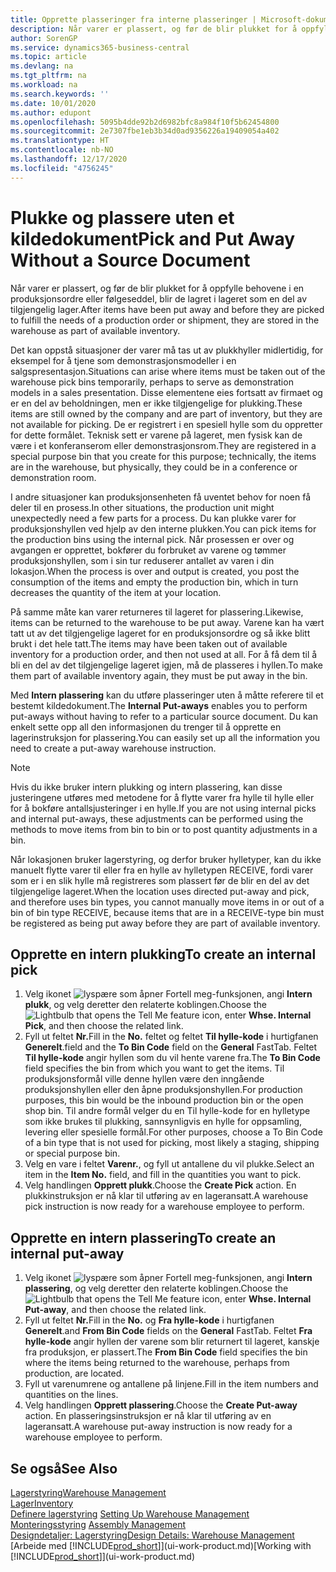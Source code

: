 ```yaml
---
title: Opprette plasseringer fra interne plasseringer | Microsoft-dokumentasjon
description: Når varer er plassert, og før de blir plukket for å oppfylle behovene i en produksjonsordre eller følgeseddel, blir de lagret i lageret som en del av tilgjengelig lager.
author: SorenGP
ms.service: dynamics365-business-central
ms.topic: article
ms.devlang: na
ms.tgt_pltfrm: na
ms.workload: na
ms.search.keywords: ''
ms.date: 10/01/2020
ms.author: edupont
ms.openlocfilehash: 5095b4dde92b2d6982bfc8a984f10f5b62454800
ms.sourcegitcommit: 2e7307fbe1eb3b34d0ad9356226a19409054a402
ms.translationtype: HT
ms.contentlocale: nb-NO
ms.lasthandoff: 12/17/2020
ms.locfileid: "4756245"
---
```

# <a name="pick-and-put-away-without-a-source-document"></a><span data-ttu-id="c5b05-103">Plukke og plassere uten et kildedokument</span><span class="sxs-lookup"><span data-stu-id="c5b05-103">Pick and Put Away Without a Source Document</span></span>
<span data-ttu-id="c5b05-104">Når varer er plassert, og før de blir plukket for å oppfylle behovene i en produksjonsordre eller følgeseddel, blir de lagret i lageret som en del av tilgjengelig lager.</span><span class="sxs-lookup"><span data-stu-id="c5b05-104">After items have been put away and before they are picked to fulfill the needs of a production order or shipment, they are stored in the warehouse as part of available inventory.</span></span>  

<span data-ttu-id="c5b05-105">Det kan oppstå situasjoner der varer må tas ut av plukkhyller midlertidig, for eksempel for å tjene som demonstrasjonsmodeller i en salgspresentasjon.</span><span class="sxs-lookup"><span data-stu-id="c5b05-105">Situations can arise where items must be taken out of the warehouse pick bins temporarily, perhaps to serve as demonstration models in a sales presentation.</span></span> <span data-ttu-id="c5b05-106">Disse elementene eies fortsatt av firmaet og er en del av beholdningen, men er ikke tilgjengelige for plukking.</span><span class="sxs-lookup"><span data-stu-id="c5b05-106">These items are still owned by the company and are part of inventory, but they are not available for picking.</span></span> <span data-ttu-id="c5b05-107">De er registrert i en spesiell hylle som du oppretter for dette formålet. Teknisk sett er varene på lageret, men fysisk kan de være i et konferanserom eller demonstrasjonsrom.</span><span class="sxs-lookup"><span data-stu-id="c5b05-107">They are registered in a special purpose bin that you create for this purpose; technically, the items are in the warehouse, but physically, they could be in a conference or demonstration room.</span></span>  

<span data-ttu-id="c5b05-108">I andre situasjoner kan produksjonsenheten få uventet behov for noen få deler til en prosess.</span><span class="sxs-lookup"><span data-stu-id="c5b05-108">In other situations, the production unit might unexpectedly need a few parts for a process.</span></span> <span data-ttu-id="c5b05-109">Du kan plukke varer for produksjonshyllen ved hjelp av den interne plukken.</span><span class="sxs-lookup"><span data-stu-id="c5b05-109">You can pick items for the production bins using the internal pick.</span></span> <span data-ttu-id="c5b05-110">Når prosessen er over og avgangen er opprettet, bokfører du forbruket av varene og tømmer produksjonshyllen, som i sin tur reduserer antallet av varen i din lokasjon.</span><span class="sxs-lookup"><span data-stu-id="c5b05-110">When the process is over and output is created, you post the consumption of the items and empty the production bin, which in turn decreases the quantity of the item at your location.</span></span>  

<span data-ttu-id="c5b05-111">På samme måte kan varer returneres til lageret for plassering.</span><span class="sxs-lookup"><span data-stu-id="c5b05-111">Likewise, items can be returned to the warehouse to be put away.</span></span> <span data-ttu-id="c5b05-112">Varene kan ha vært tatt ut av det tilgjengelige lageret for en produksjonsordre og så ikke blitt brukt i det hele tatt.</span><span class="sxs-lookup"><span data-stu-id="c5b05-112">The items may have been taken out of available inventory for a production order, and then not used at all.</span></span> <span data-ttu-id="c5b05-113">For å få dem til å bli en del av det tilgjengelige lageret igjen, må de plasseres i hyllen.</span><span class="sxs-lookup"><span data-stu-id="c5b05-113">To make them part of available inventory again, they must be put away in the bin.</span></span>  

<span data-ttu-id="c5b05-114">Med **Intern plassering** kan du utføre plasseringer uten å måtte referere til et bestemt kildedokument.</span><span class="sxs-lookup"><span data-stu-id="c5b05-114">The **Internal Put-aways** enables you to perform put-aways without having to refer to a particular source document.</span></span> <span data-ttu-id="c5b05-115">Du kan enkelt sette opp all den informasjonen du trenger til å opprette en lagerinstruksjon for plassering.</span><span class="sxs-lookup"><span data-stu-id="c5b05-115">You can easily set up all the information you need to create a put-away warehouse instruction.</span></span>  

> [!NOTE]  
>  <span data-ttu-id="c5b05-116">Hvis du ikke bruker intern plukking og intern plassering, kan disse justeringene utføres med metodene for å flytte varer fra hylle til hylle eller for å bokføre antallsjusteringer i en hylle.</span><span class="sxs-lookup"><span data-stu-id="c5b05-116">If you are not using internal picks and internal put-aways, these adjustments can be performed using the methods to move items from bin to bin or to post quantity adjustments in a bin.</span></span>  
>   
>  <span data-ttu-id="c5b05-117">Når lokasjonen bruker lagerstyring, og derfor bruker hylletyper, kan du ikke manuelt flytte varer til eller fra en hylle av hylletypen RECEIVE, fordi varer som er i en slik hylle må registreres som plassert før de blir en del av det tilgjengelige lageret.</span><span class="sxs-lookup"><span data-stu-id="c5b05-117">When the location uses directed put-away and pick, and therefore uses bin types, you cannot manually move items in or out of a bin of bin type RECEIVE, because items that are in a RECEIVE-type bin must be registered as being put away before they are part of available inventory.</span></span>  

## <a name="to-create-an-internal-pick"></a><span data-ttu-id="c5b05-118">Opprette en intern plukking</span><span class="sxs-lookup"><span data-stu-id="c5b05-118">To create an internal pick</span></span>  
1.  <span data-ttu-id="c5b05-119">Velg ikonet ![lyspære som åpner Fortell meg-funksjonen](media/ui-search/search_small.png "Fortell hva du vil gjøre"), angi **Intern plukk**, og velg deretter den relaterte koblingen.</span><span class="sxs-lookup"><span data-stu-id="c5b05-119">Choose the ![Lightbulb that opens the Tell Me feature](media/ui-search/search_small.png "Tell me what you want to do") icon, enter **Whse. Internal Pick**, and then choose the related link.</span></span>  
2.  <span data-ttu-id="c5b05-120">Fyll ut feltet **Nr.**</span><span class="sxs-lookup"><span data-stu-id="c5b05-120">Fill in the **No.**</span></span> <span data-ttu-id="c5b05-121">feltet og feltet **Til hylle-kode** i hurtigfanen **Generelt**.</span><span class="sxs-lookup"><span data-stu-id="c5b05-121">field and the **To Bin Code** field on the **General** FastTab.</span></span> <span data-ttu-id="c5b05-122">Feltet **Til hylle-kode** angir hyllen som du vil hente varene fra.</span><span class="sxs-lookup"><span data-stu-id="c5b05-122">The **To Bin Code** field specifies the bin from which you want to get the items.</span></span> <span data-ttu-id="c5b05-123">Til produksjonsformål ville denne hyllen være den inngående produksjonshyllen eller den åpne produksjonshyllen.</span><span class="sxs-lookup"><span data-stu-id="c5b05-123">For production purposes, this bin would be the inbound production bin or the open shop bin.</span></span> <span data-ttu-id="c5b05-124">Til andre formål velger du en Til hylle-kode for en hylletype som ikke brukes til plukking, sannsynligvis en hylle for oppsamling, levering eller spesielle formål.</span><span class="sxs-lookup"><span data-stu-id="c5b05-124">For other purposes, choose a To Bin Code of a bin type that is not used for picking, most likely a staging, shipping or special purpose bin.</span></span>  
3.  <span data-ttu-id="c5b05-125">Velg en vare i feltet **Varenr.**, og fyll ut antallene du vil plukke.</span><span class="sxs-lookup"><span data-stu-id="c5b05-125">Select an item in the **Item No.** field, and fill in the quantities you want to pick.</span></span>  
4. <span data-ttu-id="c5b05-126">Velg handlingen **Opprett plukk**.</span><span class="sxs-lookup"><span data-stu-id="c5b05-126">Choose the **Create Pick** action.</span></span> <span data-ttu-id="c5b05-127">En plukkinstruksjon er nå klar til utføring av en lageransatt.</span><span class="sxs-lookup"><span data-stu-id="c5b05-127">A warehouse pick instruction is now ready for a warehouse employee to perform.</span></span>  

## <a name="to-create-an-internal-put-away"></a><span data-ttu-id="c5b05-128">Opprette en intern plassering</span><span class="sxs-lookup"><span data-stu-id="c5b05-128">To create an internal put-away</span></span>  
1.  <span data-ttu-id="c5b05-129">Velg ikonet ![lyspære som åpner Fortell meg-funksjonen](media/ui-search/search_small.png "Fortell hva du vil gjøre"), angi **Intern plassering**, og velg deretter den relaterte koblingen.</span><span class="sxs-lookup"><span data-stu-id="c5b05-129">Choose the ![Lightbulb that opens the Tell Me feature](media/ui-search/search_small.png "Tell me what you want to do") icon, enter **Whse. Internal Put-away**, and then choose the related link.</span></span>  
2.  <span data-ttu-id="c5b05-130">Fyll ut feltet **Nr.**</span><span class="sxs-lookup"><span data-stu-id="c5b05-130">Fill in the **No.**</span></span> <span data-ttu-id="c5b05-131">og **Fra hylle-kode** i hurtigfanen **Generelt**.</span><span class="sxs-lookup"><span data-stu-id="c5b05-131">and **From Bin Code** fields on the **General** FastTab.</span></span> <span data-ttu-id="c5b05-132">Feltet **Fra hylle-kode** angir hyllen der varene som blir returnert til lageret, kanskje fra produksjon, er plassert.</span><span class="sxs-lookup"><span data-stu-id="c5b05-132">The **From Bin Code** field specifies the bin where the items being returned to the warehouse, perhaps from production, are located.</span></span>  
3.  <span data-ttu-id="c5b05-133">Fyll ut varenumrene og antallene på linjene.</span><span class="sxs-lookup"><span data-stu-id="c5b05-133">Fill in the item numbers and quantities on the lines.</span></span>  
4.  <span data-ttu-id="c5b05-134">Velg handlingen **Opprett plassering**.</span><span class="sxs-lookup"><span data-stu-id="c5b05-134">Choose the **Create Put-away** action.</span></span> <span data-ttu-id="c5b05-135">En plasseringsinstruksjon er nå klar til utføring av en lageransatt.</span><span class="sxs-lookup"><span data-stu-id="c5b05-135">A warehouse put-away instruction is now ready for a warehouse employee to perform.</span></span>  

## <a name="see-also"></a><span data-ttu-id="c5b05-136">Se også</span><span class="sxs-lookup"><span data-stu-id="c5b05-136">See Also</span></span>  
[<span data-ttu-id="c5b05-137">Lagerstyring</span><span class="sxs-lookup"><span data-stu-id="c5b05-137">Warehouse Management</span></span>](warehouse-manage-warehouse.md)  
[<span data-ttu-id="c5b05-138">Lager</span><span class="sxs-lookup"><span data-stu-id="c5b05-138">Inventory</span></span>](inventory-manage-inventory.md)  
<span data-ttu-id="c5b05-139">[Definere lagerstyring](warehouse-setup-warehouse.md)   </span><span class="sxs-lookup"><span data-stu-id="c5b05-139">[Setting Up Warehouse Management](warehouse-setup-warehouse.md)   </span></span>  
<span data-ttu-id="c5b05-140">[Monteringsstyring](assembly-assemble-items.md)  </span><span class="sxs-lookup"><span data-stu-id="c5b05-140">[Assembly Management](assembly-assemble-items.md)  </span></span>  
[<span data-ttu-id="c5b05-141">Designdetaljer: Lagerstyring</span><span class="sxs-lookup"><span data-stu-id="c5b05-141">Design Details: Warehouse Management</span></span>](design-details-warehouse-management.md)  
<span data-ttu-id="c5b05-142">[Arbeide med [!INCLUDE[prod_short](includes/prod_short.md)]](ui-work-product.md)</span><span class="sxs-lookup"><span data-stu-id="c5b05-142">[Working with [!INCLUDE[prod_short](includes/prod_short.md)]](ui-work-product.md)</span></span>
